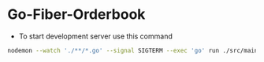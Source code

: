 # Go-Fiber-Orderbook

- To start development server use this command

```bash
nodemon --watch './**/*.go' --signal SIGTERM --exec 'go' run ./src/main.go
```
